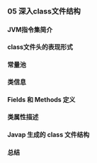 ### 05 深入class文件结构
>
#### JVM指令集简介
>
#### class文件头的表现形式
>
#### 常量池
>
#### 类信息
>
#### Fields 和 Methods 定义
>
#### 类属性描述
>
#### Javap 生成的 class 文件结构
>
#### 总结